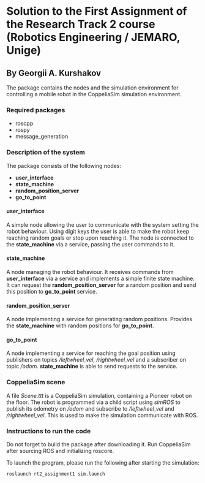# Solution to the First Assignment of the Research Track 2 course (Robotics Engineering / JEMARO, Unige)


## By Georgii A. Kurshakov

The package contains the nodes and the simulation environment for controlling a mobile robot in the CoppeliaSim simulation environment.


### Required packages

-  roscpp
-  rospy
-  message_generation

### Description of the system

The package consists of the following nodes:

- **user_interface**
- **state_machine**
- **random_position_server**
- **go_to_point**

#### user_interface

A simple node allowing the user to communicate with the system setting the robot behaviour.
Using digit keys the user is able to make the robot keep reaching random goals or stop upon reaching it.
The node is connected to the **state_machine** via a service, passing the user commands to it.

#### state_machine

A node managing the robot behaviour. 
It receives commands from **user_interface** via a service and implements a simple finite state machine.
It can request the **random_position_server** for a random position and send this position to **go_to_point** service.

#### random_position_server

A node implementing a service for generating random positions. 
Provides the **state_machine** with random positions for **go_to_point**.

#### go_to_point

A node implementing a service for reaching the goal position using publishers on topics */leftwheel_vel*, */rightwheel_vel* and a subscriber on topic */odom*.
**state_machine** is able to send requests to the service. 

### CoppeliaSim scene

A file *Scene.ttt* is a CoppeliaSim simulation, containing a Pioneer robot on the floor. The robot is programmed via a child script using *simROS* to publish its odometry on */odom* and subscribe to */leftwheel_vel* and */rightwheel_vel*. This is used to make the simulation communicate with ROS.

### Instructions to run the code

Do not forget to build the package after downloading it. Run CoppeliaSim after sourcing ROS and initializing roscore.

To launch the program, please run the following after starting the simulation:
```
roslaunch rt2_assignment1 sim.launch
```

